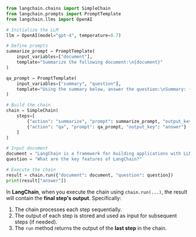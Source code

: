 ```python
from langchain.chains import SimpleChain
from langchain.prompts import PromptTemplate
from langchain.llms import OpenAI

# Initialize the LLM
llm = OpenAI(model="gpt-4", temperature=0.7)

# Define prompts
summarize_prompt = PromptTemplate(
    input_variables=["document"],
    template="Summarize the following document:\n{document}"
)

qa_prompt = PromptTemplate(
    input_variables=["summary", "question"],
    template="Using the summary below, answer the question:\nSummary: {summary}\nQuestion: {question}"
)

# Build the chain
chain = SimpleChain(
    steps=[
        {"action": "summarize", "prompt": summarize_prompt, "output_key": "summary"},
        {"action": "qa", "prompt": qa_prompt, "output_key": "answer"}
    ]
)

# Input document
document = "LangChain is a framework for building applications with LLMs..."
question = "What are the key features of LangChain?"

# Execute the chain
result = chain.run({"document": document, "question": question})
print(result["answer"])
```

In **LangChain**, when you execute the chain using `chain.run(...)`, the result will contain the **final step's output**. Specifically:

1.  The chain processes each step sequentially.
2.  The output of each step is stored and used as input for subsequent steps (if needed).
3.  The `run` method returns the output of the **last step** in the chain.

